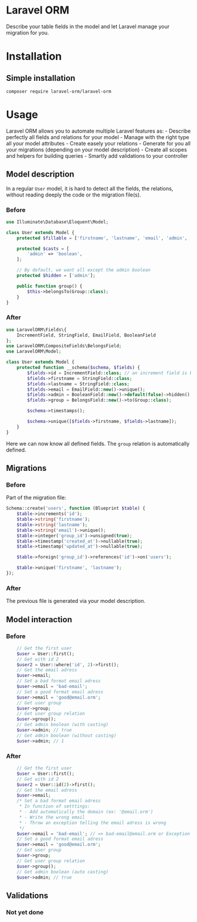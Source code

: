 
# Laravel ORM
Describe your table fields in the model and let Laravel manage your migration for you.


# Installation
## Simple installation
`composer require laravel-orm/laravel-orm`

# Usage
Laravel ORM allows you to automate multiple Laravel features as:
    - Describe perfectly all fields and relations for your model
    - Manage with the right type all your model attributes
    - Create easely your relations
    - Generate for you all your migrations (depending on your model description)
    - Create all scopes and helpers for building queries
    - Smartly add validations to your controller


## Model description
In a regular `User` model, it is hard to detect all the fields, the relations, without reading deeply the code or the migration file(s).

### Before
```php
use Illuminate\Database\Eloquent\Model;

class User extends Model {
    protected $fillable = ['firstname', 'lastname', 'email', 'admin', 'group_id'];

    protected $casts = [
        'admin' => 'boolean',
    ];

    // By default, we want all except the admin boolean
    protected $hidden = ['admin'];

    public function group() {
        $this->belongsTo(Group::class);
    }
}
```

### After
```php
use LaravelORM\Fields\{
    IncrementField, StringField, EmailField, BooleanField
};
use LaravelORM\CompositeFields\BelongsField;
use LaravelORM\Model;

class User extends Model {
    protected function __schema($schema, $fields) {
        $fields->id = IncrementField::class; // an increment field is by default unfillable
        $fields->firstname = StringField::class;
        $fields->lastname = StringField::class;
        $fields->email = EmailField::new()->unique();
        $fields->admin = BooleanField::new()->default(false)->hidden(); // Auto cast and hidden by default
        $fields->group = BelongsField::new()->to(Group::class);

	    $schema->timestamps();

	    $schema->unique([$fields->firstname, $fields->lastname]);
    }
}
```

Here we can now know all defined fields. The `group` relation is automatically defined.


## Migrations
### Before

Part of the migration file:
```php
Schema::create('users', function (Blueprint $table) {
	$table->increments('id');
    $table->string('firstname');
    $table->string('lastname');
    $table->string('email')->unique();
    $table->integer('group_id')->unsigned(true);
    $table->timestamp('created_at')->nullable(true);
    $table->timestamp('updated_at')->nullable(true);

    $table->foreign('group_id')->references('id')->on('users');

    $table->unique('firstname', 'lastname');
});
```

### After
The previous file is generated via your model description.


## Model interaction
### Before
```php
	// Get the first user
	$user = User::first();
	// Get with id 2
	$user2 = User::where('id', 2)->first();
	// Get the email adress
	$user->email;
	// Set a bad format email adress
	$user->email = 'bad-email';
	// Set a good format email adress
	$user->email = 'good@email.orm';
	// Get user group
	$user->group;
	// Get user group relation
	$user->group();
	// Get admin boolean (with casting)
	$user->admin; // true
	// Get admin boolean (without casting)
	$user->admin; // 1
```

### After
```php
	// Get the first user
	$user = User::first();
	// Get with id 2
	$user2 = User::id(2)->first();
	// Get the email adress
	$user->email;
	/* Set a bad format email adress
	 * In function of setttings:
	 * - Add automatically the domain (ex: '@email.orm')
	 * - Write the wrong email
	 * - Throw an exception telling the email adress is wrong
	 */
	$user->email = 'bad-email'; // => bad-email@email.orm or Exception
	// Set a good format email adress
	$user->email = 'good@email.orm';
	// Get user group
	$user->group;
	// Get user group relation
	$user->group();
	// Get admin boolean (auto casting)
	$user->admin; // true
```


## Validations
### Not yet done
